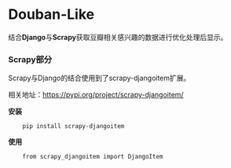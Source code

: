 # Douban-Like
结合**Django**与**Scrapy**获取豆瓣相关感兴趣的数据进行优化处理后显示。
### Scrapy部分
Scrapy与Django的结合使用到了scrapy-djangoitem扩展。

相关地址：https://pypi.org/project/scrapy-djangoitem/
  
**安装**  
```
    pip install scrapy-djangoitem
```

**使用**  
 ```
     from scrapy_djangoitem import DjangoItem
 ```
 
 
 
